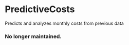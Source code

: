# PredictiveCosts
Predicts and analyzes monthly costs from previous data 

### No longer maintained.

